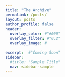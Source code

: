 ```yaml
---
title: "The Archive"
permalink: /posts/
layout: posts
author_profile: false
header:
  overlay_color: #"#000"
  overlay_filter: #"0.2"
  overlay_image: #

excerpt:  #"Coming Soon"
sidebar:
  #title: "Sample Title"
  nav: sidebar-sample
---
```

